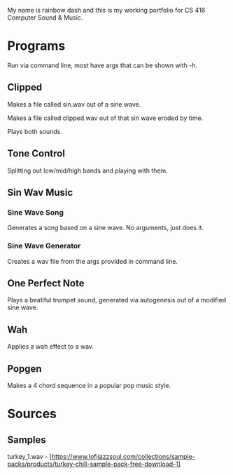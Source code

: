 My name is rainbow dash and this is my working portfolio for CS 416 Computer Sound & Music.

# Programs
Run via command line, most have args that can be shown with -h.

## Clipped
Makes a file called sin.wav out of a sine wave.

Makes a file called clipped.wav out of that sin wave eroded by time.

Plays both sounds.

## Tone Control
Splitting out low/mid/high bands and playing with them.

## Sin Wav Music
### Sine Wave Song
Generates a song based on a sine wave. No arguments, just does it.

### Sine Wave Generator
Creates a wav file from the args provided in command line.

## One Perfect Note
Plays a beatiful trumpet sound, generated via autogenesis out of a modified sine wave.

## Wah
Applies a wah effect to a wav.

## Popgen
Makes a 4 chord sequence in a popular pop music style.


# Sources
## Samples
turkey_1.wav - [https://www.lofijazzsoul.com/collections/sample-packs/products/turkey-chill-sample-pack-free-download-1]
